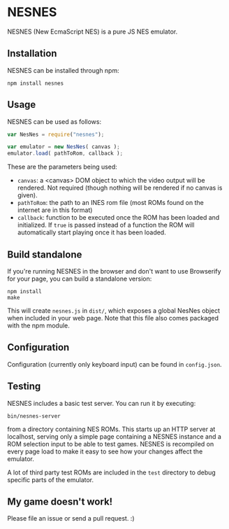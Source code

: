 # NESNES

NESNES (New EcmaScript NES) is a pure JS NES emulator.

## Installation

NESNES can be installed through npm:

```
npm install nesnes
```

## Usage

NESNES can be used as follows:

```js
var NesNes = require("nesnes");

var emulator = new NesNes( canvas );
emulator.load( pathToRom, callback );
```

These are the parameters being used:
   * ``canvas``: a &lt;canvas&gt; DOM object to which the video output will be rendered. Not required (though nothing will be rendered if no canvas is given).
   * ``pathToRom``: the path to an INES rom file (most ROMs found on the internet are in this format)
   * ``callback``: function to be executed once the ROM has been loaded and initialized. If ``true`` is passed instead of a function the ROM will automatically start playing once it has been loaded.

## Build standalone

If you're running NESNES in the browser and don't want to use Browserify for your page, you can build a standalone version:

```
npm install
make
```

This will create ``nesnes.js`` in ``dist/``, which exposes a global NesNes object when included in your web page. Note that this file also comes packaged with the npm module.

## Configuration

Configuration (currently only keyboard input) can be found in ``config.json``.

## Testing

NESNES includes a basic test server. You can run it by executing:

```
bin/nesnes-server
```

from a directory containing NES ROMs. This starts up an HTTP server at localhost, serving only a simple page containing a NESNES instance and a ROM selection input to be able to test games. NESNES is recompiled on every page load to make it easy to see how your changes affect the emulator.

A lot of third party test ROMs are included in the ``test`` directory to debug specific parts of the emulator.

## My game doesn't work!

Please file an issue or send a pull request. :)